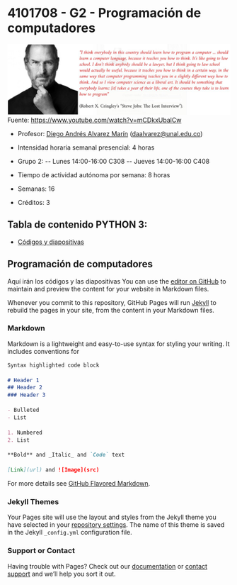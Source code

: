 # 4101708 - G2 - Programación de computadores</span>

![Image](../imagenes/steve_jobs_on_computer_programming.jpg)
Fuente: https://www.youtube.com/watch?v=mCDkxUbalCw

- Profesor: [Diego Andrés Alvarez Marín](http://diegoandresalvarezmarin.googlepages.com/alvarezCV.pdf) (daalvarez@unal.edu.co)
- Intensidad horaria semanal presencial: 4 horas
- Grupo 2:
-- Lunes 14:00-16:00 C308
-- Jueves 14:00-16:00 C408

- Tiempo de actividad autónoma por semana: 8 horas
- Semanas: 16
- Créditos: 3

## Tabla de contenido PYTHON 3:
- [Códigos y diapositivas](python3/codigos_y_diapositivas.md)

## Programación de computadores

Aquí irán los códigos y las diapositivas You can use the [editor on GitHub](https://github.com/diegoandresalvarez/programaciondecomputadores/edit/master/README.md) to maintain and preview the content for your website in Markdown files.

Whenever you commit to this repository, GitHub Pages will run [Jekyll](https://jekyllrb.com/) to rebuild the pages in your site, from the content in your Markdown files.

### Markdown

Markdown is a lightweight and easy-to-use syntax for styling your writing. It includes conventions for

```markdown
Syntax highlighted code block

# Header 1
## Header 2
### Header 3

- Bulleted
- List

1. Numbered
2. List

**Bold** and _Italic_ and `Code` text

[Link](url) and ![Image](src)
```

For more details see [GitHub Flavored Markdown](https://guides.github.com/features/mastering-markdown/).

### Jekyll Themes

Your Pages site will use the layout and styles from the Jekyll theme you have selected in your [repository settings](https://github.com/diegoandresalvarez/programaciondecomputadores/settings). The name of this theme is saved in the Jekyll `_config.yml` configuration file.

### Support or Contact

Having trouble with Pages? Check out our [documentation](https://help.github.com/categories/github-pages-basics/) or [contact support](https://github.com/contact) and we’ll help you sort it out.
